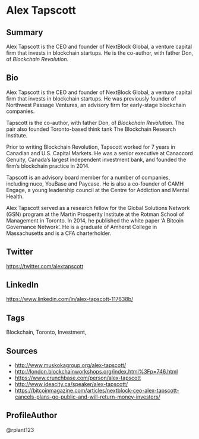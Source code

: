 # Alex Tapscott

## Summary
Alex Tapscott is the CEO and founder of NextBlock Global, a venture capital firm that invests in blockchain startups. He is the co-author, with father Don, of *Blockchain Revolution*. 

## Bio
Alex Tapscott is the CEO and founder of NextBlock Global, a venture capital firm that invests in blockchain startups. He was previously founder of Northwest Passage Ventures, an advisory firm for early-stage blockchain companies. 

Tapscott is the co-author, with father Don, of *Blockchain Revolution*. The pair also founded Toronto-based think tank The Blockchain Research Institute. 

Prior to writing Blockchain Revolution, Tapscott worked for 7 years in Canadian and U.S. Capital Markets. He was a senior executive at Canaccord Genuity, Canada’s largest independent investment bank, and founded the firm’s blockchain practice in 2014.

Tapscott is an advisory board member for a number of companies, including nuco, YouBase and Paycase. He is also a co-founder of CAMH Engage, a young leadership council at the Centre for Addiction and Mental Health.

Alex Tapscott served as a research fellow for the Global Solutions Network (GSN) program at the Martin Prosperity Institute at the Rotman School of Management in Toronto. In 2014, he published the white paper ‘A Bitcoin Governance Network’. He is a graduate of Amherst College in Massachusetts and is a CFA charterholder.

## Twitter
https://twitter.com/alextapscott

## LinkedIn
https://www.linkedin.com/in/alex-tapscott-117638b/

## Tags
Blockchain, Toronto, Investment,

## Sources
- http://www.muskokagroup.org/alex-tapscott/
- http://london.blockchainworkshops.org/index.html%3Fp=746.html 
- https://www.crunchbase.com/person/alex-tapscott
- http://www.ideacity.ca/speaker/alex-tapscott/
- https://bitcoinmagazine.com/articles/nextblock-ceo-alex-tapscott-cancels-plans-go-public-and-will-return-money-investors/ 

## ProfileAuthor
@rplant123
